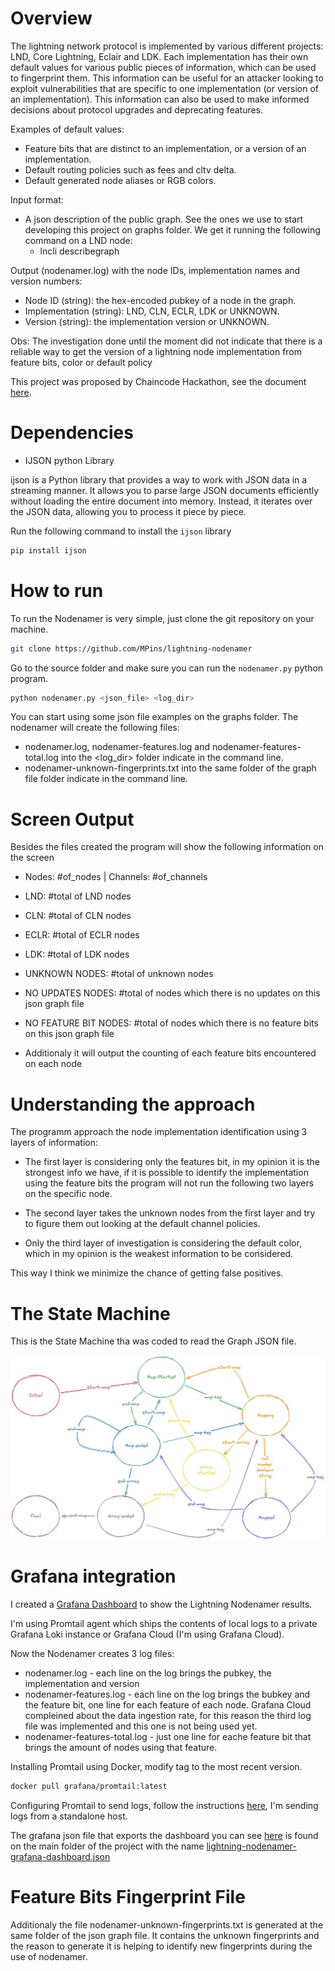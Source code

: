 # Overview
The lightning network protocol is implemented by various different projects: LND, Core
Lightning, Eclair and LDK. Each implementation has their own default values for various public
pieces of information, which can be used to fingerprint them. This information can be useful for
an attacker looking to exploit vulnerabilities that are specific to one implementation (or version
of an implementation). This information can also be used to make informed decisions about
protocol upgrades and deprecating features.

Examples of default values:
- Feature bits that are distinct to an implementation, or a version of an implementation.
- Default routing policies such as fees and cltv delta.
- Default generated node aliases or RGB colors.

Input format:
- A json description of the public graph. See the ones we use to start developing this project on graphs folder. We get it running the following command on a LND node:
    - lncli describegraph

Output (nodenamer.log) with the node IDs, implementation names and version numbers:
- Node ID (string): the hex-encoded pubkey of a node in the graph.
- Implementation (string): LND, CLN, ECLR, LDK or UNKNOWN.
- Version (string): the implementation version or UNKNOWN.

Obs: The investigation done until the moment did not indicate that there is a reliable way to get the version of a lightning node implementation from feature bits, color or default policy

This project was proposed by Chaincode Hackathon, see the document [here](https://github.com/MPins/lightning-nodenamer/blob/main/Hackathon-Project-NodeNamer.pdf).

# Dependencies

- IJSON python Library

ijson is a Python library that provides a way to work with JSON data in a streaming manner. It allows you to parse large JSON documents efficiently without loading the entire document into memory. Instead, it iterates over the JSON data, allowing you to process it piece by piece.

Run the following command to install the `ijson` library

```sh
pip install ijson
```

# How to run

To run the Nodenamer is very simple, just clone the git repository on your machine.

```sh
git clone https://github.com/MPins/lightning-nodenamer
```

Go to the source folder and make sure you can run the `nodenamer.py` python program.

```sh
python nodenamer.py <json_file> <log_dir>
```

You can start using some json file examples on the graphs folder. The nodenamer will create the following files:
- nodenamer.log, nodenamer-features.log and nodenamer-features-total.log into the <log_dir> folder indicate in the command line.
- nodenamer-unknown-fingerprints.txt into the same folder of the graph file folder indicate in the command line.

# Screen Output

Besides the files created the program will show the following information on the screen

- Nodes: #of_nodes | Channels: #of_channels
- LND: #total of LND nodes
- CLN: #total of CLN nodes
- ECLR: #total of ECLR nodes
- LDK: #total of LDK nodes
- UNKNOWN NODES: #total of unknown nodes
- NO UPDATES NODES: #total of nodes which there is no updates on this json graph file
- NO FEATURE BIT NODES: #total of nodes which there is no feature bits on this json graph file

- Additionaly it will output the counting of each feature bits encountered on each node

# Understanding the approach

The programm approach the node implementation identification using 3 layers of information:

- The first layer is considering only the features bit, in my opinion it is the strongest info we have, if it is possible to identify the implementation using the feature bits the program will not run the following two layers on the specific node.

- The second layer takes the unknown nodes from the first layer and try to figure them out looking at the default channel policies.

- Only the third layer of investigation is considering the default color, which in my opinion is the weakest information to be considered.

This way I think we minimize the chance of getting false positives.

# The State Machine

This is the State Machine tha was coded to read the Graph JSON file.

![alt text](image.png)

# Grafana integration

I created a [Grafana Dashboard](https://pins.grafana.net/public-dashboards/478199ff803c44138feb1439908e891f) to show the Lightning Nodenamer results.

I'm using Promtail agent which ships the contents of local logs to a private Grafana Loki instance or Grafana Cloud (I'm using Grafana Cloud).

Now the Nodenamer creates 3 log files:
- nodenamer.log - each line on the log brings the pubkey, the implementation and version
- nodenamer-features.log - each line on the log brings the bubkey and the feature bit, one line for each feature of each node. Grafana Cloud compleined about the data ingestion rate, for this reason the third log file was implemented and this one is not being used yet.
- nodenamer-features-total.log - just one line for eache feature bit that brings the amount of nodes using that feature.

Installing Promtail using Docker, modify tag to the most recent version.

```sh
docker pull grafana/promtail:latest
```

Configuring Promtail to send logs, follow the instructions [here](https://grafana.com/docs/grafana-cloud/send-data/logs/collect-logs-with-promtail/#option-1-send-logs-from-a-standalone-host), I'm sending logs from a standalone host.

The grafana json file that exports the dashboard you can see [here](https://pins.grafana.net/public-dashboards/478199ff803c44138feb1439908e891f) is found on the main folder of the project with the name [lightning-nodenamer-grafana-dashboard.json](lightning-nodenamer-grafana-dashboard.json)

# Feature Bits Fingerprint File

Additionaly the file nodenamer-unknown-fingerprints.txt is generated at the same folder of the json graph file. It contains the unknown fingerprints and the reason to generate it is helping to identify new fingerprints during the use of nodenamer.





